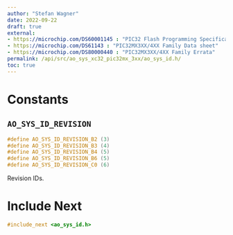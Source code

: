 ```yaml
---
author: "Stefan Wagner"
date: 2022-09-22
draft: true
external:
- https://microchip.com/DS60001145 : "PIC32 Flash Programming Specification"
- https://microchip.com/DS61143 : "PIC32MX3XX/4XX Family Data sheet"
- https://microchip.com/DS80000440 : "PIC32MX3XX/4XX Family Errata"
permalink: /api/src/ao_sys_xc32_pic32mx_3xx/ao_sys_id.h/
toc: true
---
```


# Constants

## `AO_SYS_ID_REVISION`

```c
#define AO_SYS_ID_REVISION_B2 (3)
#define AO_SYS_ID_REVISION_B3 (4)
#define AO_SYS_ID_REVISION_B4 (5)
#define AO_SYS_ID_REVISION_B6 (5)
#define AO_SYS_ID_REVISION_C0 (6)
```

Revision IDs.

# Include Next

```c
#include_next <ao_sys_id.h>
```
